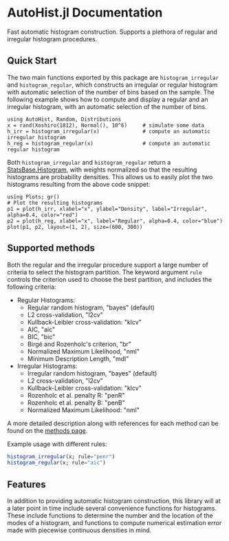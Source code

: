 # AutoHist.jl Documentation

Fast automatic histogram construction. Supports a plethora of regular and irregular histogram procedures.

## Quick Start
The two main functions exported by this package are `histogram_irregular` and `histogram_regular`, which constructs an irregular or regular histogram with automatic selection of the number of bins based on the sample. The following example shows how to compute and display a regular and an irregular histogram, with an automatic selection of the number of bins.

```@example index; continued=true
using AutoHist, Random, Distributions
x = rand(Xoshiro(1812), Normal(), 10^6)     # simulate some data
h_irr = histogram_irregular(x)              # compute an automatic irregular histogram
h_reg = histogram_regular(x)                # compute an automatic regular histogram
```

Both `histogram_irregular` and `histogram_regular` return a [StatsBase.Histogram](https://juliastats.org/StatsBase.jl/stable/empirical/#StatsBase.Histogram), with weights normalized so that the resulting histograms are probability densities. This allows us to easily plot the two histograms resulting from the above code snippet:

```@example index
using Plots; gr()
# Plot the resulting histograms
p1 = plot(h_irr, xlabel="x", ylabel="Density", label="Irregular", alpha=0.4, color="red")
p2 = plot(h_reg, xlabel="x", label="Regular", alpha=0.4, color="blue")
plot(p1, p2, layout=(1, 2), size=(600, 300))
```


## Supported methods
Both the regular and the irregular procedure support a large number of criteria to select the histogram partition. The keyword argument `rule` controls the criterion used to choose the best partition, and includes the following criteria:

- Regular Histograms:
    - Regular random histogram, "bayes" (default)
    - L2 cross-validation, "l2cv"
    - Kullback-Leibler cross-validation: "klcv"
    - AIC, "aic"
    - BIC, "bic"
    - Birgé and Rozenholc's criterion, "br"
    - Normalized Maximum Likelihood, "nml"
    - Minimum Description Length, "mdl"
- Irregular Histograms:
    - Irregular random histogram, "bayes" (default)
    - L2 cross-validation, "l2cv"
    - Kullback-Leibler cross-validation: "klcv"
    - Rozenholc et al. penalty R: "penR"
    - Rozenholc et al. penalty B: "penB"
    - Normalized Maximum Likelihood: "nml"

A more detailed description along with references for each method can be found on the [methods page](methods.md).

Example usage with different rules:
```julia
histogram_irregular(x; rule="penr")
histogram_regular(x; rule="aic")
```

## Features 
In addition to providing automatic histogram construction, this library will at a later point in time include several convenience functions for histograms. These include functions to determine the number and the location of the modes of a histogram, and functions to compute numerical estimation error made with piecewise continuous densities in mind.